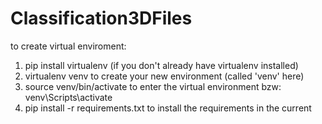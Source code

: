 # Classification3DFiles



to create virtual enviroment:
1. pip install virtualenv (if you don't already have virtualenv installed)
2. virtualenv venv to create your new environment (called 'venv' here)
3. source venv/bin/activate to enter the virtual environment
    bzw: venv\Scripts\activate
4. pip install -r requirements.txt to install the requirements in the current